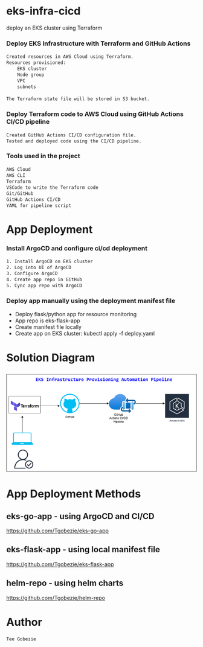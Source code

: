# eks-infra-cicd

deploy an EKS cluster using Terraform
### Deploy EKS Infrastructure with Terraform and GitHub Actions
```
Created resources in AWS Cloud using Terraform.
Resources provisioned:
    EKS cluster
    Node group 
    VPC
    subnets 

The Terraform state file will be stored in S3 bucket.
```


### Deploy Terraform code to AWS Cloud using GitHub Actions CI/CD pipeline
```
Created GitHub Actions CI/CD configuration file.
Tested and deployed code using the CI/CD pipeline.
```


### Tools used in the project
```
AWS Cloud
AWS CLI
Terraform
VSCode to write the Terraform code
Git/GitHub
GitHub Actions CI/CD
YAML for pipeline script
```


# App Deployment

### Install ArgoCD and configure ci/cd deployment
```
1. Install ArgoCD on EKS cluster
2. Log into UI of ArgoCD
3. Configure ArgoCD
4. Create app repo in GitHub
5. Cync app repo with ArgoCD
```


### Deploy app manually using the deployment manifest file
- Deploy flask/python app for resource monitoring
- App repo is eks-flask-app
- Create manifest file locally
- Create app on EKS cluster: kubectl apply -f deploy.yaml



# Solution Diagram

<img src="images/eks-infra-cicd.png" width="600">




# App Deployment Methods

## eks-go-app - using ArgoCD and CI/CD
https://github.com/Tgobezie/eks-go-app

## eks-flask-app - using local manifest file
https://github.com/Tgobezie/eks-flask-app

## helm-repo - using helm charts
https://github.com/Tgobezie/helm-repo



# Author
```
Tee Gobezie
```
